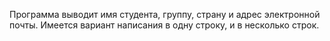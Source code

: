 Программа выводит имя студента, группу, страну и адрес электронной почты. Имеется вариант написания в одну строку, и в несколько строк.
